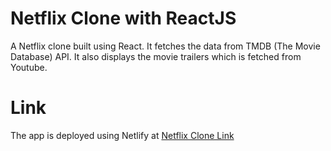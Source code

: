 # Netflix Clone with ReactJS

A Netflix clone built using React. It fetches the data from TMDB (The Movie Database) API. It also displays the movie trailers which is fetched from Youtube.

# Link

The app is deployed using Netlify at [Netflix Clone Link](https://netflix-clone-v3.netlify.app/)

